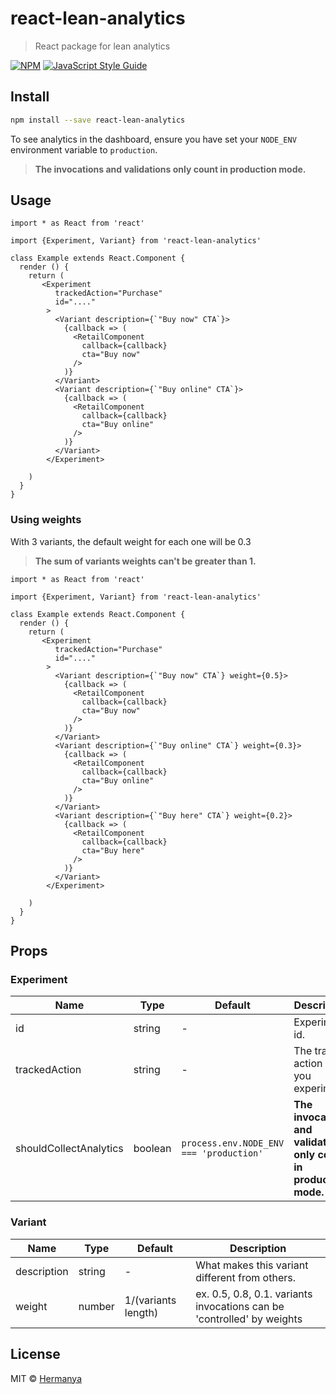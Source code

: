 # react-lean-analytics

> React package for lean analytics

[![NPM](https://img.shields.io/npm/v/react-lean-analytics.svg)](https://www.npmjs.com/package/react-lean-analytics) [![JavaScript Style Guide](https://img.shields.io/badge/code_style-standard-brightgreen.svg)](https://standardjs.com)

## Install

```bash
npm install --save react-lean-analytics
```

To see analytics in the dashboard, ensure you have set your `NODE_ENV` environment variable to `production`.

> **The invocations and validations only count in production mode.**

## Usage

```tsx
import * as React from 'react'

import {Experiment, Variant} from 'react-lean-analytics'

class Example extends React.Component {
  render () {
    return (
       <Experiment
          trackedAction="Purchase"
          id="...."
        >
          <Variant description={`"Buy now" CTA`}>
            {callback => (
              <RetailComponent
                callback={callback}
                cta="Buy now"
              />
            )}
          </Variant>
          <Variant description={`"Buy online" CTA`}>
            {callback => (
              <RetailComponent
                callback={callback}
                cta="Buy online"
              />
            )}
          </Variant>
        </Experiment>

    )
  }
}
```

### Using weights

With 3 variants, the default weight for each one will be 0.3

> **The sum of variants weights can't be greater than 1.**

```tsx
import * as React from 'react'

import {Experiment, Variant} from 'react-lean-analytics'

class Example extends React.Component {
  render () {
    return (
       <Experiment
          trackedAction="Purchase"
          id="...."
        >
          <Variant description={`"Buy now" CTA`} weight={0.5}>
            {callback => (
              <RetailComponent
                callback={callback}
                cta="Buy now"
              />
            )}
          </Variant>
          <Variant description={`"Buy online" CTA`} weight={0.3}>
            {callback => (
              <RetailComponent
                callback={callback}
                cta="Buy online"
              />
            )}
          </Variant>
          <Variant description={`"Buy here" CTA`} weight={0.2}>
            {callback => (
              <RetailComponent
                callback={callback}
                cta="Buy here"
              />
            )}
          </Variant>
        </Experiment>

    )
  }
}
```

## Props

### Experiment

| Name                   | Type    | Default                                 | Description                                                        |
| ---------------------- | ------- | --------------------------------------- | ------------------------------------------------------------------ |
| id                     | string  | -                                       | Experiment id.                                                     |
| trackedAction          | string  | -                                       | The tracked action of you experiment.                              |
| shouldCollectAnalytics | boolean | `process.env.NODE_ENV === 'production'` | **The invocations and validations only count in production mode.** |

### Variant

| Name        | Type   | Default | Description                                    |
| ----------- | ------ | ------- | ---------------------------------------------- |
| description | string | -       | What makes this variant different from others. |
| weight | number | 1/(variants length) | ex. 0.5, 0.8, 0.1. variants invocations can be 'controlled' by weights |

## License

MIT © [Hermanya](https://github.com/Hermanya)
